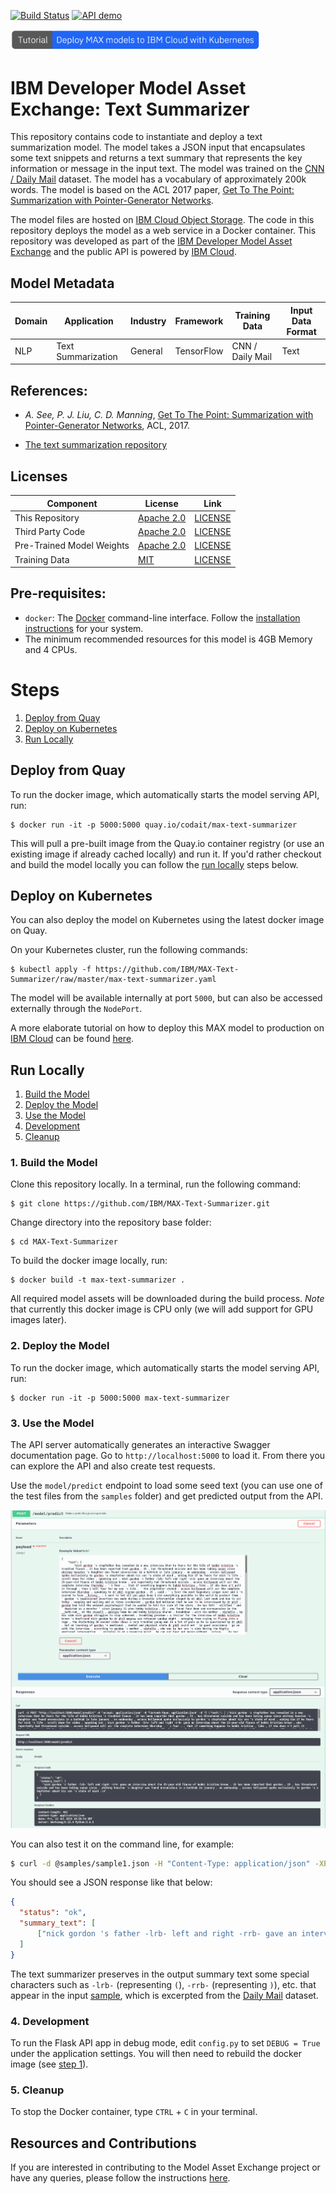 [![Build Status](https://travis-ci.com/IBM/MAX-Text-Summarizer.svg?branch=master)](https://travis-ci.com/IBM/MAX-Text-Summarizer)
[![API demo](https://img.shields.io/website/http/max-text-summarizer.codait-prod-41208c73af8fca213512856c7a09db52-0000.us-east.containers.appdomain.cloud/swagger.json.svg?label=API%20demo&down_message=down&up_message=up)](http://max-text-summarizer.codait-prod-41208c73af8fca213512856c7a09db52-0000.us-east.containers.appdomain.cloud)

[<img src="docs/deploy-max-to-ibm-cloud-with-kubernetes-button.png" width="400px">](http://ibm.biz/max-to-ibm-cloud-tutorial)

# IBM Developer Model Asset Exchange: Text Summarizer

This repository contains code to instantiate and deploy a text summarization model. The model takes a JSON input that encapsulates some text snippets and returns a text summary that represents the key information or message in the input text.
The model was trained on the [CNN / Daily Mail](https://github.com/JafferWilson/Process-Data-of-CNN-DailyMail) dataset.
The model has a vocabulary of approximately 200k words. The model is based on the ACL 2017 paper, [Get To The Point: Summarization with Pointer-Generator Networks](https://arxiv.org/abs/1704.04368).

The model files are hosted on [IBM Cloud Object Storage](https://max-cdn.cdn.appdomain.cloud/max-text-summarizer/1.0.0/assets.tar.gz). The code in this repository deploys the model as a web service in a Docker container. This repository was developed as part of the [IBM Developer Model Asset Exchange](https://developer.ibm.com/code/exchanges/models/) and the public API is powered by [IBM Cloud](https://ibm.biz/Bdz2XM).

## Model Metadata
| Domain | Application | Industry  | Framework | Training Data | Input Data Format |
| ------------- | --------  | -------- | --------- | --------- | -------------- |
| NLP | Text Summarization | General | TensorFlow | CNN / Daily Mail | Text |


## References:

* _A. See, P. J. Liu, C. D. Manning_, [Get To The Point: Summarization with Pointer-Generator Networks](https://arxiv.org/abs/1704.04368), ACL, 2017.

* [The text summarization repository](https://github.com/becxer/pointer-generator/)

## Licenses

| Component | License | Link  |
| ------------- | --------  | -------- |
| This Repository | [Apache 2.0](https://www.apache.org/licenses/LICENSE-2.0) | [LICENSE](https://github.com/IBM/MAX-Text-Summarizer/blob/master/LICENSE) |
| Third Party Code | [Apache 2.0](https://www.apache.org/licenses/LICENSE-2.0) | [LICENSE](https://github.com/becxer/pointer-generator/blob/master/LICENSE.txt) |
| Pre-Trained Model Weights | [Apache 2.0](https://www.apache.org/licenses/LICENSE-2.0) | [LICENSE](https://github.com/becxer/pointer-generator/) |
| Training Data | [MIT](https://opensource.org/licenses/MIT) | [LICENSE](https://github.com/abisee/cnn-dailymail/blob/master/LICENSE.md) | [CNN / Daily Mail ](https://github.com/abisee/cnn-dailymail) |

## Pre-requisites:

* `docker`: The [Docker](https://www.docker.com/) command-line interface. Follow the [installation instructions](https://docs.docker.com/install/) for your system.
* The minimum recommended resources for this model is 4GB Memory and 4 CPUs.

# Steps

1. [Deploy from Quay](#deploy-from-quay)
2. [Deploy on Kubernetes](#deploy-on-kubernetes)
3. [Run Locally](#run-locally)

## Deploy from Quay

To run the docker image, which automatically starts the model serving API, run:

```
$ docker run -it -p 5000:5000 quay.io/codait/max-text-summarizer
```

This will pull a pre-built image from the Quay.io container registry  (or use an existing image if already cached locally) and run it.
If you'd rather checkout and build the model locally you can follow the [run locally](#run-locally) steps below.

## Deploy on Kubernetes

You can also deploy the model on Kubernetes using the latest docker image on Quay.

On your Kubernetes cluster, run the following commands:

```
$ kubectl apply -f https://github.com/IBM/MAX-Text-Summarizer/raw/master/max-text-summarizer.yaml
```

The model will be available internally at port `5000`, but can also be accessed externally through the `NodePort`.

A more elaborate tutorial on how to deploy this MAX model to production on [IBM Cloud](https://ibm.biz/Bdz2XM) can be found [here](http://ibm.biz/max-to-ibm-cloud-tutorial).

## Run Locally

1. [Build the Model](#1-build-the-model)
2. [Deploy the Model](#2-deploy-the-model)
3. [Use the Model](#3-use-the-model)
4. [Development](#4-development)
5. [Cleanup](#5-cleanup)


### 1. Build the Model

Clone this repository locally. In a terminal, run the following command:

```
$ git clone https://github.com/IBM/MAX-Text-Summarizer.git
```

Change directory into the repository base folder:

```
$ cd MAX-Text-Summarizer
```

To build the docker image locally, run: 

```
$ docker build -t max-text-summarizer .
```

All required model assets will be downloaded during the build process. _Note_ that currently this docker image is CPU only (we will add support for GPU images later).


### 2. Deploy the Model

To run the docker image, which automatically starts the model serving API, run:

```
$ docker run -it -p 5000:5000 max-text-summarizer
```

### 3. Use the Model

The API server automatically generates an interactive Swagger documentation page. Go to `http://localhost:5000` to load it. From there you can explore the API and also create test requests.

Use the `model/predict` endpoint to load some seed text (you can use one of the test files from the `samples` folder) and get predicted output from the API.

![Swagger UI Screenshot](docs/swagger-screenshot.png)

You can also test it on the command line, for example:

```bash
$ curl -d @samples/sample1.json -H "Content-Type: application/json" -XPOST http://localhost:5000/model/predict
```

You should see a JSON response like that below:

```json
{
  "status": "ok",
  "summary_text": [
      ["nick gordon 's father -lrb- left and right -rrb- gave an interview about the 25-year-old fiance of bobbi kristina brown . it has been reported that gordon , 25 , has threatened suicide and has been taking xanax since . whitney houston 's daughter was found unconscious in a bathtub in january . on wednesday , access hollywood spoke exclusively to gordon 's stepfather about his son 's state of mind . "]
  ]
}
```

The text summarizer preserves in the output summary text some special characters such as `-lrb-` (representing `(`), `-rrb-` (representing `)`), etc. that appear in the input [sample](samples/sample1.json), which is excerpted from the [Daily Mail](https://github.com/abisee/cnn-dailymail) dataset.

### 4. Development

To run the Flask API app in debug mode, edit `config.py` to set `DEBUG = True` under the application settings. You will then need to rebuild the docker image (see [step 1](#1-build-the-model)).

### 5. Cleanup

To stop the Docker container, type `CTRL` + `C` in your terminal.

## Resources and Contributions
   
If you are interested in contributing to the Model Asset Exchange project or have any queries, please follow the instructions [here](https://github.com/CODAIT/max-central-repo).
